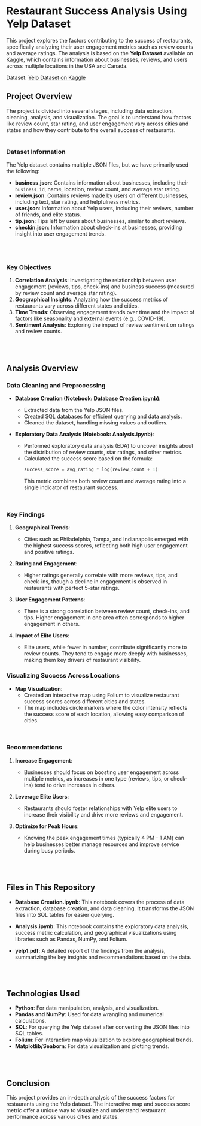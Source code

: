 # Restaurant Success Analysis Using Yelp Dataset

This project explores the factors contributing to the success of restaurants, specifically analyzing their user engagement metrics such as review counts and average ratings. The analysis is based on the **Yelp Dataset** available on Kaggle, which contains information about businesses, reviews, and users across multiple locations in the USA and Canada.

Dataset: [Yelp Dataset on Kaggle](https://www.kaggle.com/datasets/yelp-dataset/yelp-dataset)
<br>

## Project Overview

The project is divided into several stages, including data extraction, cleaning, analysis, and visualization. The goal is to understand how factors like review count, star rating, and user engagement vary across cities and states and how they contribute to the overall success of restaurants.
<br>
<br>

### Dataset Information

The Yelp dataset contains multiple JSON files, but we have primarily used the following:
- **business.json**: Contains information about businesses, including their `business_id`, name, location, review count, and average star rating.
- **review.json**: Contains reviews made by users on different businesses, including text, star rating, and helpfulness metrics.
- **user.json**: Information about Yelp users, including their reviews, number of friends, and elite status.
- **tip.json**: Tips left by users about businesses, similar to short reviews.
- **checkin.json**: Information about check-ins at businesses, providing insight into user engagement trends.
<br>
<br>

### Key Objectives

1. **Correlation Analysis**: Investigating the relationship between user engagement (reviews, tips, check-ins) and business success (measured by review count and average star rating).
2. **Geographical Insights**: Analyzing how the success metrics of restaurants vary across different states and cities.
3. **Time Trends**: Observing engagement trends over time and the impact of factors like seasonality and external events (e.g., COVID-19).
4. **Sentiment Analysis**: Exploring the impact of review sentiment on ratings and review counts.
<br>
<br>

## Analysis Overview

### Data Cleaning and Preprocessing

- **Database Creation (Notebook: Database Creation.ipynb)**:
    - Extracted data from the Yelp JSON files.
    - Created SQL databases for efficient querying and data analysis.
    - Cleaned the dataset, handling missing values and outliers.
  
- **Exploratory Data Analysis (Notebook: Analysis.ipynb)**:
    - Performed exploratory data analysis (EDA) to uncover insights about the distribution of review counts, star ratings, and other metrics.
    - Calculated the success score based on the formula:
      ```python
      success_score = avg_rating * log(review_count + 1)
      ```
      This metric combines both review count and average rating into a single indicator of restaurant success.
<br>

### Key Findings

1. **Geographical Trends**:
    - Cities such as Philadelphia, Tampa, and Indianapolis emerged with the highest success scores, reflecting both high user engagement and positive ratings.
  
2. **Rating and Engagement**:
    - Higher ratings generally correlate with more reviews, tips, and check-ins, though a decline in engagement is observed in restaurants with perfect 5-star ratings.
  
3. **User Engagement Patterns**:
    - There is a strong correlation between review count, check-ins, and tips. Higher engagement in one area often corresponds to higher engagement in others.
  
4. **Impact of Elite Users**:
    - Elite users, while fewer in number, contribute significantly more to review counts. They tend to engage more deeply with businesses, making them key drivers of restaurant visibility.

### Visualizing Success Across Locations

- **Map Visualization**:
    - Created an interactive map using Folium to visualize restaurant success scores across different cities and states.
    - The map includes circle markers where the color intensity reflects the success score of each location, allowing easy comparison of cities.
<br>

### Recommendations

1. **Increase Engagement**:
    - Businesses should focus on boosting user engagement across multiple metrics, as increases in one type (reviews, tips, or check-ins) tend to drive increases in others.
  
2. **Leverage Elite Users**:
    - Restaurants should foster relationships with Yelp elite users to increase their visibility and drive more reviews and engagement.
  
3. **Optimize for Peak Hours**:
    - Knowing the peak engagement times (typically 4 PM - 1 AM) can help businesses better manage resources and improve service during busy periods.
<br>
<br>
   
## Files in This Repository

- **Database Creation.ipynb**: This notebook covers the process of data extraction, database creation, and data cleaning. It transforms the JSON files into SQL tables for easier querying.
  
- **Analysis.ipynb**: This notebook contains the exploratory data analysis, success metric calculation, and geographical visualizations using libraries such as Pandas, NumPy, and Folium.

- **yelp1.pdf**: A detailed report of the findings from the analysis, summarizing the key insights and recommendations based on the data.
<br>
<br>

## Technologies Used

- **Python**: For data manipulation, analysis, and visualization.
- **Pandas and NumPy**: Used for data wrangling and numerical calculations.
- **SQL**: For querying the Yelp dataset after converting the JSON files into SQL tables.
- **Folium**: For interactive map visualization to explore geographical trends.
- **Matplotlib/Seaborn**: For data visualization and plotting trends.
<br>
<br>

## Conclusion

This project provides an in-depth analysis of the success factors for restaurants using the Yelp dataset. The interactive map and success score metric offer a unique way to visualize and understand restaurant performance across various cities and states.

